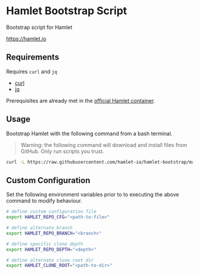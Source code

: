 # Hamlet Bootstrap Script

Bootstrap script for Hamlet

https://hamlet.io

## Requirements

Requires `curl` and `jq`

* [curl](https://curl.haxx.se/)
* [jq](https://stedolan.github.io/jq/)

Prerequisites are already met in the [official Hamlet container](https://hub.docker.com/r/hamletio/hamlet).

## Usage

Bootstrap Hamlet with the following command from a bash terminal. 

> Warning: the following command will download and install files from GitHub. Only run scripts you trust.

```bash
curl -L https://raw.githubusercontent.com/hamlet-io/hamlet-bootstrap/master/install.sh | bash
```

## Custom Configuration

Set the following environment variables prior to to executing the above command to modify behaviour.

```bash
# define custom configuration file
export HAMLET_REPO_CFG="<path-to-file>"

# define alternate branch
export HAMLET_REPO_BRANCH="<branch>"

# define specific clone depth
export HAMLET_REPO_DEPTH="<depth>"

# define alternate clone root dir
export HAMLET_CLONE_ROOT="<path-to-dir>"
```